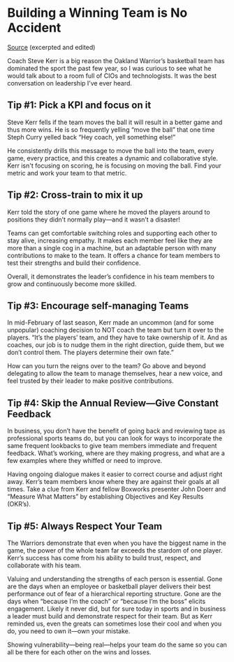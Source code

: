 # Building a Winning Team is No Accident

[Source](https://futurestate.com/building-a-winning-team-is-no-accident-according-to-steve-kerr/) (excerpted and edited)

Coach Steve Kerr is a big reason the Oakland Warrior’s basketball team has dominated the sport the past few year, so I was curious to see what he would talk about to a room full of CIOs and technologists. It was the best conversation on leadership I’ve ever heard.
 

## Tip #1: Pick a KPI and focus on it

Steve Kerr fells if the team moves the ball it will result in a better game and thus more wins.  He is so frequently yelling “move the ball” that one time Steph Curry yelled back “Hey coach, yell something else!”

He consistently drills this message to move the ball into the team, every game, every practice, and this creates a dynamic and collaborative style. Kerr isn't focusing on scoring, he is focusing on moving the ball. Find your metric and work your team to that metric.

 
## Tip #2: Cross-train to mix it up

Kerr told the story of one game where he moved the players around to positions they didn’t normally play—and it wasn’t a disaster!

Teams can get comfortable switching roles and supporting each other to stay alive, increasing empathy. It makes each member feel like they are more than a single cog in a machine, but an adaptable person with many contributions to make to the team. It offers a chance for team members to test their strengths and build their confidence.

Overall, it demonstrates the leader’s confidence in his team members to grow and continuously become more skilled.

 
## Tip #3: Encourage self-managing Teams

In mid-February of last season, Kerr made an uncommon (and for some unpopular) coaching decision to NOT coach the team but turn it over to the players.  “It’s the players’ team, and they have to take ownership of it. And as coaches, our job is to nudge them in the right direction, guide them, but we don’t control them. The players determine their own fate.”

How can you turn the reigns over to the team? Go above and beyond delegating to allow the team to manage themselves, hear a new voice, and feel trusted by their leader to make positive contributions.

 
## Tip #4: Skip the Annual Review—Give Constant Feedback

In business, you don’t have the benefit of going back and reviewing tape as professional sports teams do, but you can look for ways to incorporate the same frequent lookbacks to give team members immediate and frequent feedback. What’s working, where are they making progress, and what are a few examples where they whiffed or need to improve.

Having ongoing dialogue makes it easier to correct course and adjust right away. Kerr’s team members know where they are against their goals at all times. Take a clue from Kerr and fellow Boxworks presenter John Doerr and “Measure What Matters” by establishing Objectives and Key Results (OKR’s).


## Tip #5: Always Respect Your Team

The Warriors demonstrate that even when you have the biggest name in the game, the power of the whole team far exceeds the stardom of one player. Kerr’s success has come from his ability to build trust, respect, and collaborate with his team.

Valuing and understanding the strengths of each person is essential. Gone are the days when an employee or basketball player delivers their best performance out of fear of a hierarchical reporting structure. Gone are the days when “because I’m the coach” or “because I’m the boss” elicits engagement. Likely it never did, but for sure today in sports and in business a leader must build and demonstrate respect for their team. But as Kerr reminded us, even the greats can sometimes lose their cool and when you do, you need to own it—own your mistake.

Showing vulnerability—being real—helps your team do the same so you can all be there for each other on the wins and losses.
